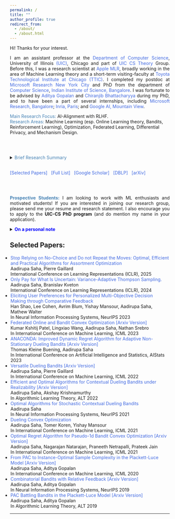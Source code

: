 ```yaml
---
permalink: /
title: ""
author_profile: true
redirect_from: 
  - /about/
  - /about.html
---
```


<html>
<head>
<style>
a:link {
  color: RoyalBlue;
  background-color: transparent;
  text-decoration: none;
}

a:visited {
  color: Purple;
  background-color: transparent;
  text-decoration: none;
}

a:hover {
  color: RoyalBlue;
  background-color: transparent;
  text-decoration: underline;
}

a:active {
  color: DarkRed;
  background-color: transparent;
  text-decoration: underline;
}
</style>  
</head>  
  
<body>

<p align="justify" vspace = "-0px" width="200px"> Hi! Thanks for your interest.</p>
  
<p align="justify" vspace = "-0px" width="200px"> I am an assistant professor at the <a href="https://cs.uic.edu/">Department of Computer Science</a>, University of Illinois <a href="https://www.uic.edu/">(UIC)</a>, Chicago and part of <a href="https://cstheory.lab.uic.edu/">UIC CS Theory</a> Group. Before this, I was a research scientist at <a href="https://machinelearning.apple.com/">Apple MLR</a>, broadly working in the area of Machine Learning theory and a short-term visiting-faculty at <a href="https://www.ttic.edu/">Toyota Technological Institute at Chicago (TTIC)</a>. I completed my postdoc at <a href="https://www.microsoft.com/en-us/research/lab/microsoft-research-new-york/">Microsoft Research New York City</a> and PhD from the department of <a href="https://www.csa.iisc.ac.in">Computer Science</a>, <a href="https://iisc.ac.in/">Indian Institute of Science, Bangalore</a>. I was fortunate to be advised by <a href="https://ece.iisc.ac.in/~aditya/">Aditya Gopalan</a> and <a href="https://eecs.iisc.ac.in/people/chiranjib-bhattacharyya/">Chiranjib Bhattacharyya</a> during my PhD, and to have been a part of several internships, including <a href="https://www.microsoft.com/en-us/research/lab/microsoft-research-india/">Microsoft Research, Bangalore</a>; <a href="https://www.inria.fr/en/centre-inria-de-paris">Inria, Paris</a>; and <a href="https://ai.google/">Google AI, Mountain View</a>.</p>   

<font color="SteelBlue">Main Research Focus:</font> AI-Alignment with RLHF. 
<br>
<font color="SteelBlue">Research Areas:</font> Machine Learning (esp. Online Learning theory, Bandits, Reinforcement Learning), Optimization, Federated Learning, Differential Privacy, and Mechanism Design.

<br><br>

<details>
<summary><span style="color:SteelBlue;" align="justify"> <font color="SteelBlue">Brief Research Summary</font> </span></summary>
<span class="abstract-text" style="font-size:1em; color:Black; text-align: justify">
 <p align="justify"> My primary research focuses on developing, improving, and theoretically analyzing reinforcement learning with human feedback (RLHF) algorithms to enhance machine assistance for humanity. Applications include language models, assistive robotics, autonomous driving, and personalized systems—-almost any system that can improve itself through user interaction. 
   
<br> <br>

A bit more generally, my work focuses on building large-scale, robust, and intelligent AI models for sequential decision-making under partial or restricted feedback, such as user interactions, preferences, demonstrations, proxy observations, and rankings. In the past, I have also explored combinatorial decision spaces, dynamic regret, multiplayer games, and distributed optimization. My work falls under various interdisciplinary research areas, including ML, learning theory, optimization, operations research, mechanism design, privacy, federated learning, and algorithmic fairness. Feel free to reach out if you are interested in exploring related topics!</p> 
</span>
</details>

<br>

<!-- <details>
<summary><span style="color:SteelBlue;"> Short Bio [In third person]</span></summary>
<p align="justify">Aadirupa Saha is an Assistant Professor in the Department of Computer Science at the University of Illinois Chicago (UIC). Prior to this, she was a Research Scientist at Apple MLR, working on Machine Learning theory, and a short-term visiting faculty at the Toyota Technological Institute at Chicago (TTIC). She completed her postdoctoral research at Microsoft Research New York City and earned her PhD from the Indian Institute of Science, Bangalore, advised by Aditya Gopalan and Chiranjib Bhattacharyya. She has also interned at Microsoft Research Bangalore, Inria Paris, and Google AI Mountain View.
    <br>
Her primary research focuses on AI alignment through Reinforcement Learning with Human Feedback (RLHF), with applications in language models, assistive robotics, autonomous systems, and personalized AI. More broadly, she works on Machine Learning theory, including online learning, multi-armed bandits, reinforcement learning, optimization, federated learning, differential privacy, and mechanism design. Her research aims to develop robust and scalable AI models for sequential decision-making under uncertain and partial feedback.    
    <br>
Aadirupa has organized several workshops and tutorials in recent years, including a <a href="https://sites.google.com/view/pref-learning-tutorial-neurips/home"> [NeurIPS, 2023] </a> tutorial on Preference Learning, a  <a href="https://www.youtube.com/watch?v=i3X0Bbep86o" LINK="red">[UAI, 2023] ]</a> tutorial on Federated Optimization, two tutorials at <a href="https://sites.google.com/view/olpf/home" target="_blank" LINK="red"> [ECML, 2022] </a>, <a href="https://www.acml-conf.org/2021/tutorials/battle-of-bandits-online-learning-from-preference-feedback/" target="_blank" LINK="red"> [ACML, 2021]</a>, two ICML workshops <a href="https://sites.google.com/view/mfpl-icml-2023" target="_blank" LINK="red"> [ICML, 2023] </a> and <a href="https://cfol-workshop.github.io/" target="_blank" LINK="red"> [ICML, 2022]</a>, and two TTIC workshops  <a href="https://sites.google.com/view/tticfl-summerworkshop2023/home?authuser=0" LINK="red">[TTIC, 2023]</a> and <a href="https://sites.google.com/view/new-ml-model/home" target="_blank" LINK="red">[TTIC, 2022]</a>. In addition, Aadirupa has also served in several **panel discussions and senior reviewing committees** for major Machine Learning conferences. </p>
</details>

She has also interned at Microsoft Research Bangalore, Inria Paris, and Google AI Mountain View. <a href="https://www.dropbox.com/scl/fi/mk97cug7omc6icdfz3htx/aadirupa-cv-web.pdf?rlkey=w7un7napmd6eoh25yc61ghn19&dl=0" target="_blank">[Brief Resume]</a> (Last updated: Oct 15, 2023) -->

<a href="https://aadirupa.github.io#selected_publications">[Selected Papers]</a> &nbsp;
<a href="https://aadirupa.github.io/publications#full_publications" target="_blank">[Full List]</a> &nbsp;
<a href="https://scholar.google.co.in/citations?user=7a49tQYAAAAJ&hl=en" target="_blank">[Google Scholar]</a> &nbsp;
<a href="https://dblp.org/pid/14/10003.html" target="_blank">[DBLP]</a> &nbsp;
<a href="https://arxiv.org/find/all/1/au:+saha_aadirupa/0/1/0/all/0/1" target="_blank">[arXiv]</a>

<br><br>

<p align="justify"><font color="SteelBlue"><b>Prospective Students:</b></font> I am looking to work with ML enthusiasts and motivated students! If you are interested in joining our research group, please send me your resume and research statement. I also encourage you to apply to the <b>UIC-CS PhD program</b> (and do mention my name in your application).</p>

<details>
<summary><span style="color:SteelBlue;" align="justify"> <font color="Blue"><b>On a personal note </b></font> </span></summary>
<span class="abstract-text" style="font-size:1em; color:Black; text-align: justify">
<p align="justify">I love my <a href="https://www.youtube.com/@KASHINATHSAHA">father's lectures</a> and am a proud daughter of <a href="https://sites.google.com/site/kashinathsaha2?pli=1&authuser=2">Prof. Saha</a> (as fondly popular among his students, being a super strict teacher yet a truly charismatic and caring mentor)! I deeply wish to contribute to the education of students battling with <a href="https://en.wikipedia.org/wiki/Haemophilia">Hemophilia</a>. If you are connected to any <i>Hemophilia Welfare Organization</i> and believe that my support in any capacity can make a difference, please do not hesitate to reach out. Carrying forward my father's passion, I would love to collaborate with any organization, research lab, or individual who shares the mission of improving the lives of hemophilic students and supporting their education.</p>
</span>
</details>

<h2 style="color:SteelBlue;"><a id="selected_publications">Selected Papers:</a></h2>

<ul style="margin:1;padding:1" vspace = "-0px">
  <li>  <a href="https://arxiv.org/abs/2402.18917" target="_blank" LINK="red"> Stop Relying on No-Choice and Do not Repeat the Moves: Optimal, Efficient and Practical Algorithms for Assortment Optimization</a>
  <br>  Aadirupa Saha, Pierre Gaillard
  <br> International Conference on Learning Representations (ICLR), 2025   
  </li>

  <li> <a href="https://arxiv.org/abs/2303.09033" target="_blank" LINK="red">Only Pay for What Is Uncertain: Variance-Adaptive Thompson Sampling.</a>
  <br>  Aadirupa Saha, Branislav Kveton
  <br> International Conference on Learning Representations (ICLR), 2024 
  </li>
  
  <li>  <a href="https://arxiv.org/abs/2302.03805" target="_blank" LINK="red">Eliciting User Preferences for Personalized Multi-Objective Decision Making through Comparative Feedback</a>
  <br>  Han Shao, Lee Cohen, Avrim Blum, Yishay Mansour, Aadirupa Saha, Mathew Walter
  <br>  In Neural Information Processing Systems, NeurIPS 2023</li> 
  
  <li>  <a href="https://proceedings.mlr.press/v202/patel23a.html" target="_blank"> Federated Online and Bandit Convex Optimization</a> <a href="https://arxiv.org/pdf/2210.14322.pdf" target="_blank" LINK="red"> [Arxiv Version]</a>
  <br> Kumar Kshitij Patel, Lingxiao Wang, Aadirupa Saha, Nathan Srebro
  <br>  In International Conference on Machine Learning, ICML 2023</li> 
  
  <li>  <a href="https://proceedings.mlr.press/v206/kleine-buening23a.html" target="_blank"> ANACONDA: Improved Dynamic Regret Algorithm for Adaptive Non-Stationary Dueling Bandits</a> <a href="https://arxiv.org/pdf/2210.14322.pdf" target="_blank" LINK="red"> [Arxiv Version]</a>
  <br>  Thomas Kleine Buening, Aadirupa Saha
  <br>  In International Conference on Artificial Intelligence and Statistics, AIStats 2023</li>                                            
                                              
  <li>  <a href="https://proceedings.mlr.press/v162/saha22a.html" target="_blank"> Versatile Dueling Bandits</a> <a href="https://arxiv.org/pdf/2202.06694.pdf" target="_blank" LINK="red"> [Arxiv Version]</a>
  <br>  Aadirupa Saha, Pierre Gaillard
  <br>  In International Conference on Machine Learning, ICML 2022</li>

  <li>  <a href="https://proceedings.mlr.press/v167/saha22a.html" target="_blank"> Efficient and Optimal Algorithms for Contextual Dueling Bandits under Realizability</a> <a href="https://arxiv.org/abs/2111.12306" target="_blank" LINK="red"> [Arxiv Version]</a>
  <br>  Aadirupa Saha, Akshay Krishnamurthy
  <br>  In Algorithmic Learning Theory, ALT 2022</li>

  <li>  <a href="https://proceedings.neurips.cc/paper/2021/hash/fc3cf452d3da8402bebb765225ce8c0e-Abstract.html" target="_blank">Optimal Algorithms for Stochastic Contextual Dueling Bandits</a> 
  <br>  Aadirupa Saha
  <br>  In Neural Information Processing Systems, NeurIPS 2021</li>
  
  <li>  <a href="http://proceedings.mlr.press/v139/saha21b.html" target="_blank">Dueling Convex Optimization</a>
  <br>  Aadirupa Saha, Tomer Koren, Yishay Mansour
  <br>  In International Conference on Machine Learning, ICML 2021</li>
    
  <li> <a href="http://proceedings.mlr.press/v139/saha21c.html" target="_blank">Optimal Regret Algorithm for Pseudo-1d Bandit Convex Optimization</a> <a href="https://arxiv.org/abs/2102.07387" target="_blank"> [Arxiv Version]</a>
  <br> Aadirupa Saha, Nagarajan Natarajan, Praneeth Netrapalli, Prateek Jain
  <br> In International Conference on Machine Learning, ICML 2021</li>
    
  <li>  <a href="https://proceedings.mlr.press/v119/saha20b.html" target="_blank" LINK="red">From PAC to Instance-Optimal Sample Complexity in the Plackett-Luce Model</a> <a href="https://arxiv.org/abs/1903.00558" target="_blank"> [Arxiv Version]</a>
  <br>  Aadirupa Saha, Aditya Gopalan
  <br>  In International Conference on Machine Learning, ICML 2020</li>
        
  <li>  <a href="http://papers.nips.cc/paper/8384-combinatorial-bandits-with-relative-feedback" target="_blank">Combinatorial Bandits with Relative Feedback</a><a href="https://arxiv.org/abs/1903.00543" target="_blank"> [Arxiv Version]</a>
  <br>  Aadirupa Saha, Aditya Gopalan
  <br>  In Neural Information Processing Systems, NeurIPS 2019</li>
    
  <li>  <a href="http://proceedings.mlr.press/v98/saha19a.html" target="_blank">PAC Battling Bandits in the Plackett-Luce Model</a> <a href="https://arxiv.org/abs/1808.04008" target="_blank"> [Arxiv Version]</a>
  <br>  Aadirupa Saha, Aditya Gopalan
  <br>  In Algorithmic Learning Theory, ALT 2019</li>
</ul>

<hr style="color:black;"> 
 
 
</body>
</html>

<!--Email: firstname.lastname @ microsoft.com-->

